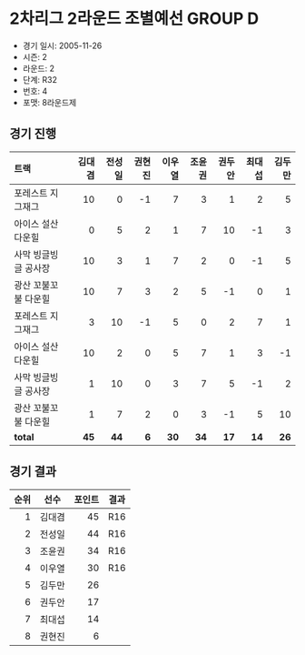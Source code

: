 # 2차리그 2라운드 조별예선 GROUP D

- 경기 일시: 2005-11-26
- 시즌: 2
- 라운드: 2
- 단계: R32
- 번호: 4
- 포맷: 8라운드제





## 경기 진행

| 트랙 | 김대겸 | 전성일 | 권현진 | 이우열 | 조윤권 | 권두안 | 최대섭 | 김두만 |
|:---|---:|---:|---:|---:|---:|---:|---:|---:|
| 포레스트 지그재그 | 10 | 0 | -1 | 7 | 3 | 1 | 2 | 5 |
| 아이스 설산 다운힐 | 0 | 5 | 2 | 1 | 7 | 10 | -1 | 3 |
| 사막 빙글빙글 공사장 | 10 | 3 | 1 | 7 | 2 | 0 | -1 | 5 |
| 광산 꼬불꼬불 다운힐 | 10 | 7 | 3 | 2 | 5 | -1 | 0 | 1 |
| 포레스트 지그재그 | 3 | 10 | -1 | 5 | 0 | 2 | 7 | 1 |
| 아이스 설산 다운힐 | 10 | 2 | 0 | 5 | 7 | 1 | 3 | -1 |
| 사막 빙글빙글 공사장 | 1 | 10 | 0 | 3 | 7 | 5 | -1 | 2 |
| 광산 꼬불꼬불 다운힐 | 1 | 7 | 2 | 0 | 3 | -1 | 5 | 10 |
| __total__ | __45__ | __44__ | __6__ | __30__ | __34__ | __17__ | __14__ | __26__ |




## 경기 결과

| 순위 | 선수 | 포인트 | 결과 |
|---:|:---:|---:|:---:|
| 1 | 김대겸 | 45 | R16 |
| 2 | 전성일 | 44 | R16 |
| 3 | 조윤권 | 34 | R16 |
| 4 | 이우열 | 30 | R16 |
| 5 | 김두만 | 26 |  |
| 6 | 권두안 | 17 |  |
| 7 | 최대섭 | 14 |  |
| 8 | 권현진 | 6 |  |

